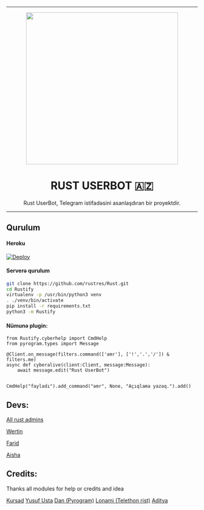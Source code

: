 ----

<p align="center"><a href="https://t.me/RustUserBot"><img src="https://telegra.ph/file/078b999cbfbb19948e18d.jpg" width="400"></a></p> 
<h1 align="center"><b>RUST USERBOT 🇦🇿</b></h1>
</div>
<p align="center">
    Rust UserBot, Telegram istifadəsini asanlaşdıran bir proyektdir.
    
</p>

----

## Qurulum


#### Heroku

[![Deploy](https://www.herokucdn.com/deploy/button.svg)](https://heroku.com/deploy?template=https://github.com/FaridDadashzade/CyberPro)


#### Serverə qurulum

```sh
git clone https://github.com/rustres/Rust.git
cd Rustify
virtualenv -p /usr/bin/python3 venv
. ./venv/bin/activate
pip install -r requirements.txt
python3 -m Rustify
```


#### Nümunə plugin:

```from pyrogram import Client, filters
from Rustify.cyberhelp import CmdHelp
from pyrogram.types import Message

@Client.on_message(filters.command(['əmr'], ['!','.','/']) & filters.me)
async def cyberalive(client:Client, message:Message):
    await message.edit("Rust UserBot")
    

CmdHelp("fayladı").add_command("əmr", None, "Açıqlama yazaq.").add()
```


## Devs:

[All rust admins](https://github.com/rustres)

[Wertin](https://t.me/wertinium)

[Farid](https://t.me/Fvreed)

[Aisha](https://t.me/TheAisa)


## Credits:

Thanks all modules for help or credits and idea

[Kursad](https://github.com/KursadHD)
[Yusuf Usta](https://github.com/yusufusta)
[Dan (Pyrogram)](https://github.com/pyrogram)
[Lonami (Telethon rist)](https://github.com/telethon)
[Aditya](http://github.com/xditya)

